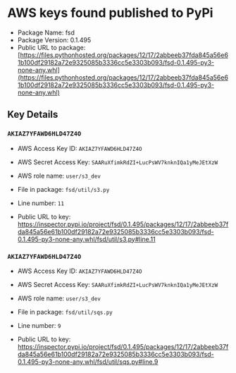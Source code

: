 # AWS keys found published to PyPi

* Package Name: fsd
* Package Version: 0.1.495
* Public URL to package: [https://files.pythonhosted.org/packages/12/17/2abbeeb37fda845a56e61b100df29182a72e9325085b3336cc5e3303b093/fsd-0.1.495-py3-none-any.whl](https://files.pythonhosted.org/packages/12/17/2abbeeb37fda845a56e61b100df29182a72e9325085b3336cc5e3303b093/fsd-0.1.495-py3-none-any.whl)

## Key Details

### `AKIAZ7YFAWD6HLD47Z4O`

* AWS Access Key ID: `AKIAZ7YFAWD6HLD47Z4O`
* AWS Secret Access Key: `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` 
* AWS role name: `user/s3_dev`
* File in package: `fsd/util/s3.py`
* Line number: `11`

* Public URL to key: https://inspector.pypi.io/project/fsd/0.1.495/packages/12/17/2abbeeb37fda845a56e61b100df29182a72e9325085b3336cc5e3303b093/fsd-0.1.495-py3-none-any.whl/fsd/util/s3.py#line.11



### `AKIAZ7YFAWD6HLD47Z4O`

* AWS Access Key ID: `AKIAZ7YFAWD6HLD47Z4O`
* AWS Secret Access Key: `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` 
* AWS role name: `user/s3_dev`
* File in package: `fsd/util/sqs.py`
* Line number: `9`

* Public URL to key: https://inspector.pypi.io/project/fsd/0.1.495/packages/12/17/2abbeeb37fda845a56e61b100df29182a72e9325085b3336cc5e3303b093/fsd-0.1.495-py3-none-any.whl/fsd/util/sqs.py#line.9


